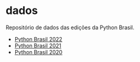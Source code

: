 # dados
Repositório de dados das edições da Python Brasil.

- [Python Brasil 2022](/dados/python-brasil-2022/README.md)
- [Python Brasil 2021](/dados/python-brasil-2021/README.md)
- [Python Brasil 2020](/dados/python-brasil-2020/README.md)
